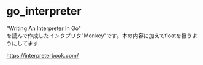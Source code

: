 # go_interpreter

"Writing An Interpreter In Go"  
を読んで作成したインタプリタ"Monkey"です。本の内容に加えてfloatを扱うようにしてます


https://interpreterbook.com/

